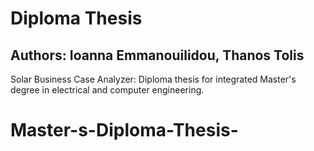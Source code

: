 # Diploma Thesis

## Authors: Ioanna Emmanouilidou, Thanos Tolis

Solar Business Case Analyzer: Diploma thesis for integrated Master's degree in electrical and computer engineering. 
# Master-s-Diploma-Thesis-
